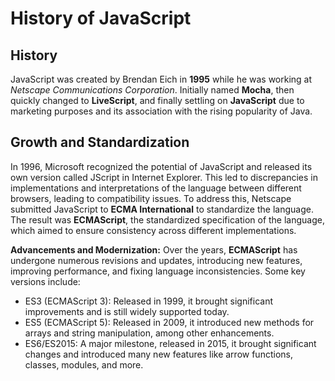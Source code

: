 # History of JavaScript

## History

JavaScript was created by Brendan Eich in **1995** while he was working at _Netscape Communications Corporation_. Initially named **Mocha**, then quickly changed to **LiveScript**, and finally settling on **JavaScript** due to marketing purposes and its association with the rising popularity of Java.

## Growth and Standardization

In 1996, Microsoft recognized the potential of JavaScript and released its own version called JScript in Internet Explorer. This led to discrepancies in implementations and interpretations of the language between different browsers, leading to compatibility issues. To address this, Netscape submitted JavaScript to **ECMA International** to standardize the language. The result was **ECMAScript**, the standardized specification of the language, which aimed to ensure consistency across different implementations.

**Advancements and Modernization:**
Over the years, **ECMAScript** has undergone numerous revisions and updates, introducing new features, improving performance, and fixing language inconsistencies. Some key versions include:

- ES3 (ECMAScript 3): Released in 1999, it brought significant improvements and is still widely supported today.
- ES5 (ECMAScript 5): Released in 2009, it introduced new methods for arrays and string manipulation, among other enhancements.
- ES6/ES2015: A major milestone, released in 2015, it brought significant changes and introduced many new features like arrow functions, classes, modules, and more.
